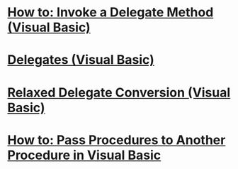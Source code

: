 # [How to: Invoke a Delegate Method (Visual Basic)](how-to-invoke-a-delegate-method.md)
# [Delegates (Visual Basic)](delegates.md)
# [Relaxed Delegate Conversion (Visual Basic)](relaxed-delegate-conversion.md)
# [How to: Pass Procedures to Another Procedure in Visual Basic](how-to-pass-procedures-to-another-procedure.md)
